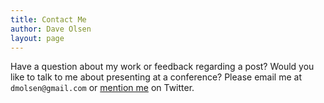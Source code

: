 ```yaml
---
title: Contact Me
author: Dave Olsen
layout: page
---
```

Have a question about my work or feedback regarding a post? Would you like to talk to me about presenting at a conference? Please email me at `dmolsen@gmail.com` or [mention me][2] on Twitter.

 [2]: http://twitter.com/dmolsen